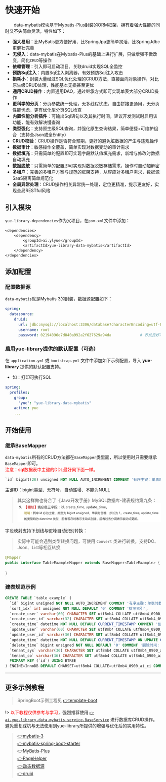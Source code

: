 # 快速开始
　　data-mybatis模块基于Mybatis-Plus封装的ORM框架，拥有着强大性能的同时又不失简单灵活，特性如下：
- **强大易用**：比MyBatis更方便好用、比SpringJpa更简单灵活、比SpringJdbc更健壮完善
- **无侵入**：data-mybatis在Mybatis-Plus的基础上进行扩展，只做增强不做改变，简化`CRUD`等操作
- **依赖管理**：引入即可启动项目，关联druid实现SQL全监控
- **预防Sql注入**：内置Sql注入剥离器，有效预防Sql注入攻击
- **损耗小**：封装大量经过SQL优化处理的CRUD方法，直接面向对象操作，对比原生级CRUD处理，性能基本无损甚至更优
- **通用CRUD操作**：内置通用DAO，通过继承方式即可实现单表大部分CRUD操作
- **更科学的分页**：分页参数统一处理，无多线程忧虑，自由拼接更通用，无分页性能忧虑，更有优化型分页SQL检查
- **内置性能分析插件**：可输出Sql语句以及其执行时间，建议开发测试时启用该功能，能有效解决慢查询
- **类型强化**：支持原生级SQL查询，并强化原生查询结果，简单便捷+可维护组合（支持全Json或全Entity）
- **CRUD校验**：CRUD操作是否符合预期，更好的避免脏数据的产生与违规操作
- **数据审计**：敏感操作全覆盖，简单实现对数据变动的审计需求
- **数据填充**：只需简单的配置即可实现字段默认值填充需求，新增与修改时数据自动填充
- **数据脱敏**：只需简单的配置即可实现对数据脱敏存储需求，操作时自动加解密
- **多租户**：完善的多租户方案与规范的框架支持，从容应对多租户需求，数据源SaaS隔离简单规范化
- **全局异常处理**：CRUD操作相关异常统一处理，定位更精准，提示更友好，实现全局RESTful风格

## 引入模块
`yue-library-dependencies`作为父项目，在`pom.xml`文件中添加：
``` pom
<dependencies>
	<dependency>
		<groupId>ai.ylyue</groupId>
		<artifactId>yue-library-data-mybatis</artifactId>
	</dependency>
</dependencies>
```

## 添加配置
### 配置数据源
`data-mybatis`就是Mybatis 3的封装，数据源配置如下：
```yaml
spring:
  datasource: 
    druid: 
      url: jdbc:mysql://localhost:3306/database?characterEncoding=utf-8&useSSL=false
      username: root
      password: 02194096e7d840a992a2f627629a94da             # 养成良好习惯，无论任何环境不使用弱密码
```

### 启用yue-library提供的默认配置（可选）
在 `application.yml` 或 `bootstrap.yml` 文件中添加如下示例配置，导入 **yue-library** 提供的默认配置支持。
- 如：打印可执行SQL
```yml
spring:
  profiles:
    group:
      "yue": "yue-library-data-mybatis"
    active: yue
    ...
```

## 开始使用
### 继承BaseMapper
`data-mybatis`所有的CRUD方法都在`BaseMapper`类里面，所以使用时只需要继承`BaseMapper`即可。<br>
<font color=red>注意：sql数据表中主键的DDL最好同下面一样。</font>
```ddl
`id` bigint(20) unsigned NOT NULL AUTO_INCREMENT COMMENT '有序主键：单表时数据库自增、分布式时雪花自增'
```
主键ID：bigint类型、无符号、自动递增、不能为NULL
> 其实这样做也符合了《Java开发手册》MySQL数据库-建表规约第九条：<br>
> ![建表规约第九条](_mybatis_files/建表规约第九条.png)

字段映射支持下划线与驼峰自动识别转换：

> 实际中可能会遇到类型转换问题，可使用 `Convert` 类进行转换，支持DO、Json、List等相互转换

```java
@Mapper
public interface TableExampleMapper extends BaseMapper<TableExample> {

}
```

### 建表规范示例
```sql
CREATE TABLE `table_example` (
  `id` bigint unsigned NOT NULL AUTO_INCREMENT COMMENT '有序主键：单表时数据库自增、分布式时雪花自增',
  `sort_idx` int unsigned NOT NULL DEFAULT '0' COMMENT '排序索引',
  `create_user` varchar(60) CHARACTER SET utf8mb4 COLLATE utf8mb4_0900_ai_ci NOT NULL COMMENT '创建人：用户名、昵称、人名',
  `create_user_id` varchar(32) CHARACTER SET utf8mb4 COLLATE utf8mb4_0900_ai_ci NOT NULL COMMENT '创建人：用户id',
  `create_time` datetime NOT NULL DEFAULT CURRENT_TIMESTAMP COMMENT '创建时间',
  `update_user` varchar(60) CHARACTER SET utf8mb4 COLLATE utf8mb4_0900_ai_ci DEFAULT NULL COMMENT '更新人：用户名、昵称、人名',
  `update_user_id` varchar(36) CHARACTER SET utf8mb4 COLLATE utf8mb4_0900_ai_ci DEFAULT NULL COMMENT '更新人：用户id',
  `update_time` datetime NOT NULL DEFAULT CURRENT_TIMESTAMP ON UPDATE CURRENT_TIMESTAMP COMMENT '更新时间',
  `delete_time` bigint unsigned NOT NULL DEFAULT '0' COMMENT '删除时间：默认0（未删除）',
  `tenant_sys` varchar(36) CHARACTER SET utf8mb4 COLLATE utf8mb4_0900_ai_ci NOT NULL COMMENT '系统租户：一级租户（dict_tenant_sys）',
  `tenant_co` varchar(36) CHARACTER SET utf8mb4 COLLATE utf8mb4_0900_ai_ci NOT NULL COMMENT '企业租户：二级租户',
  PRIMARY KEY (`id`) USING BTREE
) ENGINE=InnoDB DEFAULT CHARSET=utf8mb4 COLLATE=utf8mb4_0900_ai_ci COMMENT='建表规范示例：提供基础字段规范';
```

---

## 更多示例教程
> SpringBoot示例工程见 [👉template-boot](samples/template-boot.md)

!> <font color=red>以下教程仅供参考与学习</font>，强烈推荐使用 [`👉ai.yue.library.data.mybatis.service.BaseService`](data/jdbc/BaseService.md) 进行数据库CRUD操作。<br>避免重复踩坑与无法使用到yue-library所提供的增强与优化后的实用特性。

> [👉mybatis-3](https://github.com/mybatis/mybatis-3)<br>
> [👉mybatis-spring-boot-starter](https://github.com/mybatis/spring-boot-starter)<br>
> [👉MyBatis-Plus](https://baomidou.com/)<br>
> [👉PageHelper](https://github.com/pagehelper/Mybatis-PageHelper)<br>
> [👉动态数据源](https://github.com/baomidou/dynamic-datasource-spring-boot-starter)<br>
> [👉druid](https://github.com/alibaba/druid/wiki/%E5%B8%B8%E8%A7%81%E9%97%AE%E9%A2%98)

